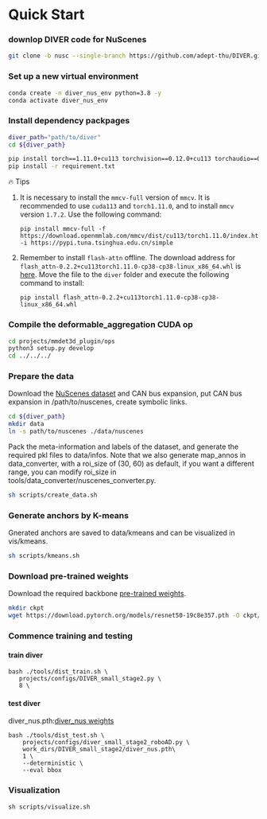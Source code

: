 # Quick Start

### downlop DIVER code for NuScenes
```bash
git clone -b nusc --single-branch https://github.com/adept-thu/DIVER.git
```

### Set up a new virtual environment
```bash
conda create -n diver_nus_env python=3.8 -y
conda activate diver_nus_env
```

### Install dependency packpages
```bash
diver_path="path/to/diver"
cd ${diver_path}

pip install torch==1.11.0+cu113 torchvision==0.12.0+cu113 torchaudio==0.11.0 --extra-index-url https://download.pytorch.org/whl/cu113
pip install -r requirement.txt
```
:fire: Tips
1. It is necessary to install the `mmcv-full` version of `mmcv`. It is recommended to use `cuda113` and `torch1.11.0`, and to install `mmcv` version `1.7.2`. Use the following command: 
   
   ```
   pip install mmcv-full -f https://download.openmmlab.com/mmcv/dist/cu113/torch1.11.0/index.html -i https://pypi.tuna.tsinghua.edu.cn/simple
   ```

2. Remember to install `flash-attn` offline. The download address for `flash_attn-0.2.2+cu113torch1.11.0-cp38-cp38-linux_x86_64.whl` is [here](https://github.com/Dao-AILab/flash-attention/releases). Move the file to the `diver` folder and execute the following command to install:

   ```
   pip install flash_attn-0.2.2+cu113torch1.11.0-cp38-cp38-linux_x86_64.whl
   ```

### Compile the deformable_aggregation CUDA op
```bash
cd projects/mmdet3d_plugin/ops
python3 setup.py develop
cd ../../../
```

### Prepare the data
Download the [NuScenes dataset](https://www.nuscenes.org/nuscenes#download) and CAN bus expansion, put CAN bus expansion in /path/to/nuscenes, create symbolic links.
```bash
cd ${diver_path}
mkdir data
ln -s path/to/nuscenes ./data/nuscenes
```

Pack the meta-information and labels of the dataset, and generate the required pkl files to data/infos. Note that we also generate map_annos in data_converter, with a roi_size of (30, 60) as default, if you want a different range, you can modify roi_size in tools/data_converter/nuscenes_converter.py.
```bash
sh scripts/create_data.sh
```

### Generate anchors by K-means
Gnerated anchors are saved to data/kmeans and can be visualized in vis/kmeans.
```bash
sh scripts/kmeans.sh
```


### Download pre-trained weights
Download the required backbone [pre-trained weights](https://download.pytorch.org/models/resnet50-19c8e357.pth).
```bash
mkdir ckpt
wget https://download.pytorch.org/models/resnet50-19c8e357.pth -O ckpt/resnet50-19c8e357.pth
```

### Commence training and testing

####  train diver 
```
bash ./tools/dist_train.sh \
   projects/configs/DIVER_small_stage2.py \
   8 \
```

####  test diver
diver_nus.pth:[diver_nus weights]([https://huggingface.co/ZI-YING/DIVER_NuScenes/blob/main/iter_11720.pth])
```
bash ./tools/dist_test.sh \
    projects/configs/diver_small_stage2_roboAD.py \
    work_dirs/DIVER_small_stage2/diver_nus.pth\
    1 \
    --deterministic \
    --eval bbox
```

### Visualization
```
sh scripts/visualize.sh
```

